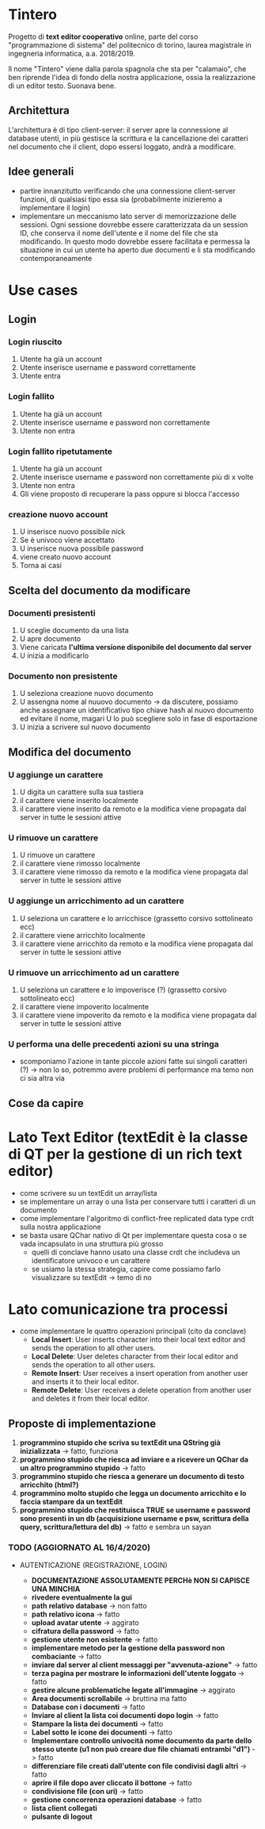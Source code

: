 # Tintero

Progetto di **text editor cooperativo** online, parte del corso "programmazione di sistema" del politecnico di torino, laurea magistrale in ingegneria informatica, a.a. 2018/2019.

Il nome "Tintero" viene dalla parola spagnola che sta per "calamaio", che ben riprende l'idea di fondo della nostra applicazione, ossia la realizzazione di un editor testo. Suonava bene. 


## Architettura

L'architettura è di tipo client-server: il server apre la connessione al database utenti, in più gestisce la scrittura e la cancellazione dei caratteri nel documento che il client, dopo essersi loggato, andrà a modificare.

## Idee generali

- partire innanzitutto verificando che una connessione client-server funzioni, di qualsiasi tipo essa sia (probabilmente inizieremo a implementare il login)
- implementare un meccanismo lato server di memorizzazione delle sessioni. Ogni sessione dovrebbe essere caratterizzata da un session ID, che conserva il nome dell'utente e il nome del file che sta modificando. In questo modo dovrebbe essere facilitata e permessa la situazione in cui un utente ha aperto due documenti e li sta modificando contemporaneamente


# Use cases
## Login
### Login riuscito
1. Utente ha già un account
2. Utente inserisce username e password correttamente
3. Utente entra

### Login fallito
1. Utente ha già un account
2. Utente inserisce username e password non correttamente
3. Utente non entra

### Login fallito ripetutamente
1. Utente ha già un account
2. Utente inserisce username e password non correttamente più di x volte
3. Utente non entra
4. Gli viene proposto di recuperare la pass oppure si blocca l'accesso

### creazione nuovo account
1. U inserisce nuovo possibile nick
2. Se è univoco viene accettato
3. U inserisce nuova possibile password
4. viene creato nuovo account
5. Torna ai casi 

## Scelta del documento da modificare
### Documenti presistenti
1. U sceglie documento da una lista
2. U apre documento 
3. Viene caricata **l'ultima versione disponibile del documento dal server**
4. U inizia a modificarlo

### Documento non presistente
1. U seleziona creazione nuovo documento
2. U assengna nome al nuuovo documento -> da discutere, possiamo anche assegnare un identificativo tipo chiave hash al nuovo documento ed evitare il nome, magari U lo può scegliere solo in fase di esportazione
3. U inizia a scrivere sul nuovo documento

## Modifica del documento
### U aggiunge un carattere
1. U digita un carattere sulla sua tastiera
2. il carattere viene inserito localmente
3. il carattere viene inserito da remoto e la modifica viene propagata dal server in tutte le sessioni attive

### U rimuove un carattere
1. U rimuove un carattere
2. il carattere viene rimosso localmente
3. il carattere viene rimosso da remoto e la modifica viene propagata dal server in tutte le sessioni attive

### U aggiunge un arricchimento ad un carattere
1. U seleziona un carattere e lo arricchisce (grassetto corsivo sottolineato ecc)
2. il carattere viene arricchito localmente
3. il carattere viene arricchito da remoto e la modifica viene propagata dal server in tutte le sessioni attive

### U rimuove un arricchimento ad un carattere
1. U seleziona un carattere e lo impoverisce (?) (grassetto corsivo sottolineato ecc)
2. il carattere viene impoverito localmente
3. il carattere viene impoverito da remoto e la modifica viene propagata dal server in tutte le sessioni attive

### U performa una delle precedenti azioni su una stringa
* scomponiamo l'azione in tante piccole azioni fatte sui singoli caratteri (?) -> non lo so, potremmo avere problemi di performance ma temo non ci sia altra via


## Cose da capire
# Lato Text Editor (textEdit è la classe di QT per la gestione di un rich text editor)
+ come scrivere su un textEdit un array/lista
+ se implementare un array o una lista per conservare tutti i caratteri di un documento
+ come implementare l'algoritmo di conflict-free replicated data type crdt sulla nostra applicazione
+ se basta usare QChar nativo di Qt per implementare questa cosa o se vada incapsulato in una struttura più grosso 
	* quelli di conclave hanno usato una classe crdt che includeva un identificatore univoco e un carattere
	* se usiamo la stessa strategia, capire come possiamo farlo visualizzare su textEdit -> temo di no 


# Lato comunicazione tra processi
+ come implementare le quattro operazioni principali (cito da conclave)
    * **Local Insert**: User inserts character into their local text editor and sends the operation to all other users.
    * **Local Delete**: User deletes character from their local editor and sends the operation to all other users.
    * **Remote Insert**: User receives a insert operation from another user and inserts it to their local editor.
    * **Remote Delete**: User receives a delete operation from another user and deletes it from their local editor.


## Proposte di implementazione
1. **programmino stupido che scriva su textEdit una QString già inizializzata** -> fatto, funziona 
2. **programmino stupido che riesca ad inviare e a ricevere un QChar da un altro programmino stupido** -> fatto
3. **programmino stupido che riesca a generare un documento di testo arricchito (html?)**
4. **programmino molto stupido che legga un documento arricchito e lo faccia stampare da un textEdit**
5. **programmino stupido che restituisca TRUE se username e password sono presenti in un db (acquisizione username e psw, scrittura della query, scrittura/lettura del db)** -> fatto e sembra un sayan

### **TODO (AGGIORNATO AL 16/4/2020)**

+ AUTENTICAZIONE (REGISTRAZIONE, LOGIN)
	
	* **DOCUMENTAZIONE ASSOLUTAMENTE PERCHè NON SI CAPISCE UNA MINCHIA**
	* **rivedere eventualmente la gui**
 	* **path relativo database** -> non fatto
 	* **path relativo icona** -> fatto
 	* **upload avatar utente** -> aggirato
 	* **cifratura della password** -> fatto
 	* **gestione utente non esistente** -> fatto
 	* **implementare metodo per la gestione della password non combaciante** -> fatto
 	* **inviare dal server al client messaggi per "avvenuta-azione"** -> fatto
 	* **terza pagina per mostrare le informazioni dell'utente loggato** -> fatto
 	* **gestire alcune problematiche legate all'immagine** -> aggirato
 	* **Area documenti scrollabile** -> bruttina ma fatto
 	* **Database con i documenti** -> fatto
 	* **Inviare al client la lista coi documenti dopo login** -> fatto
 	* **Stampare la lista dei documenti** -> fatto
 	* **Label sotto le icone dei documenti** -> fatto
 	* **Implementare controllo univocità nome documento da parte dello stesso utente (u1 non può creare due file chiamati entrambi "d1")** -> fatto
 	* **differenziare file creati dall'utente con file condivisi dagli altri** -> fatto
 	* **aprire il file dopo aver cliccato il bottone** -> fatto
 	* **condivisione file (con uri)** -> fatto
 	* **gestione concorrenza operazioni database** -> fatto
 	* **lista client collegati**
 	* **pulsante di logout**